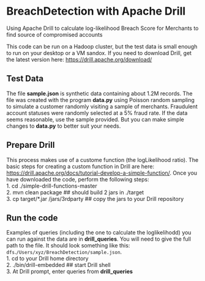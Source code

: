 # BreachDetection with Apache Drill
Using Apache Drill to calculate log-likelihood Breach Score for Merchants to find source of compromised accounts

This code can be run on a Hadoop cluster, but the test data is small enough to run on your desktop or a VM sandox. If you need to download Drill, get the latest version here: https://drill.apache.org/download/

## Test Data
The file <b>sample.json</b> is synthetic data containing about 1.2M records. The file was created with the program <b>data.py</b> using Poisson random sampling to simulate a customer randomly visiting a sample of merchants. Fraudulent account statuses were randomly selected at a 5% fraud rate. If the data seems reasonable, use the sample provided. But you can make simple changes to <b>data.py</b> to better suit your needs.

## Prepare Drill
This process makes use of a custome function (the logLikelihood ratio). The basic steps for creating a custom function in Drill are here: https://drill.apache.org/docs/tutorial-develop-a-simple-function/. Once you have downloaded the code, perform the following steps:
<BR> 1. cd ./simple-drill-functions-master
<BR> 2. mvn clean package  ## should build 2 jars in ./target
<BR> 3. cp target/*.jar <your drill home>/jars/3rdparty  ## copy the jars to your Drill repository

## Run the code
Examples of queries (including the one to calculate the loglikelihodd) you can run against the data are in <b>drill_queries</b>. You will need to give the full path to the file. It should look something like this: `dfs`.`/Users/xyz/BreachDetection/sample.json`.
<BR> 1. cd to your Drill home directory
<BR> 2. ./bin/drill-embedded  ## start Drill shell
<BR> 3. At Drill prompt, enter queries from <b>drill_queries</b>
